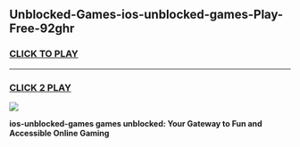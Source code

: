 
## Unblocked-Games-ios-unblocked-games-Play-Free-92ghr
<h3>
<a href="https://premium76.site?title=ios-unblocked-games&ref=23A">CLICK TO PLAY</a></h3>
<hr>

<h3>
<a href="https://premium76.site?title=ios-unblocked-games&ref=23A">CLICK 2 PLAY</a>
  
</h3>

<a href="https://premium76.site?title=ios-unblocked-games&ref=23A"><img src="https://clearcache.store/games.png"></a>


**ios-unblocked-games games unblocked: Your Gateway to Fun and Accessible Online Gaming**
